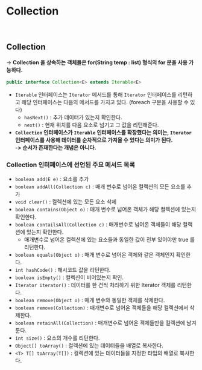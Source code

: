 # Collection

<figure><img src="../../../.gitbook/assets/스크린샷 2024-08-15 13.15.52.png" alt=""><figcaption></figcaption></figure>

## Collection

\-> **Collection 을 상속하는 객체들은 for(String temp : list) 형식의 for 문을 사용 가능하다.**

```java
public interface Collection<E> extends Iterable<E>
```

* `Iterable` 인터페이스는 `Iterator` 메서드를 통해 `Iterator` 인터페이스를 리턴하고 해당 인터페이스는 다음의 메서드를 가지고 있다. (foreach 구문을 사용할 수 있다)
  * `hasNext()` : 추가 데이터가 있는지 확인한다.
  * `next()` : 현재 위치를 다음 요소로 넘기고 그 값을 리턴해준다.
* **`Collection` 인터페이스가 `Iterable` 인터페이스를 확장했다는 의미는, `Iterator` 인터페이스를 사용해 데이터를 순차적으로 가져올 수 있다는 의미가 된다.**\
  **-> 순서가 존재한다는 개념은 아니다.**&#x20;

### Collection 인터페이스에 선언된 주요 메서드 목록

* `boolean add(E e)` : 요소를 추가
* `boolean addAll(Collection c)` : 매개 변수로 넘어온 컬랙션의 모든 요소를 추가
* `void clear()` : 컬렉션에 있는 모든 요소 삭제
* `boolean contains(Object o)` : 매개 변수로 넘어온 객체가 해당 컬렉션에 있는지 확인한다.
* `boolean contailsAll(Collection c)` : 매개변수로 넘어온 객체들이 해당 컬랙션에 있는지 확인한다.
  * 매개변수로 넘어온 컬렉션에 있는 요소들과 동일한 값이 전부 있어야만 true 를 리턴한다.
* `boolean equals(Object o)` : 매개 변수로 넘어온 객체와 같은 객체인지 확인한다.
* `int hashCode()` : 해시코드 값을 리턴한다.
* `boolean isEmpty()` : 컬렉션이 비어있는지 확인.
* `Iterator iterator()` : 데이터를 한 건씩 처리하기 위한 Iterator 객체를 리턴한다.
* `boolean remove(Object o)` : 매개 변수와 동일한 객체를 삭제한다.
* `boolean remove(Collection)` : 매개변수로 넘어온 객체들을 해당 컬렉션에서 삭제한다.
* `boolean retainAll(Collection)` : 매개변수로 넘어온 객체들만을 컬렉션에 남겨둔다.
* `int size()` : 요소의 개수를 리턴한다.
* `Object[] toArray()` : 컬렉션에 있는 데이터들을 배열로 복사한다.
* `<T> T[] toArray(T[])` : 컬렉션에 있는 데이터들을 지정한 타입의 배열로 복사한다.
